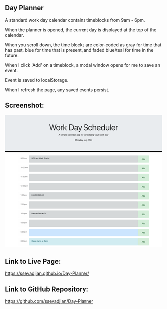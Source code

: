 ## Day Planner

A standard work day calendar contains timeblocks from 9am - 6pm.

When the planner is opened, the current day is displayed at the top of the calendar.

When you scroll down, the time blocks are color-coded as gray for time that has past, blue for time that is present, and faded blue/teal for time in the future.

When I click 'Add' on a timeblock, a modal window opens for me to save an event.

Event is saved to localStorage.

When I refresh the page, any saved events persist.

## Screenshot:
![Screenshot](./DayPlanner.png)

## Link to Live Page:

https://ssevadjian.github.io/Day-Planner/

## Link to GitHub Repository:

https://github.com/ssevadjian/Day-Planner